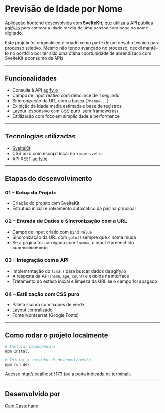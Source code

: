# Previsão de Idade por Nome

Aplicação frontend desenvolvida com **SvelteKit**, que utiliza a API pública [agify.io](https://agify.io) para estimar a idade média de uma pessoa com base no nome digitado.

Este projeto foi originalmente criado como parte de um desafio técnico para processo seletivo. Mesmo não tendo avançado no processo, decidi mantê-lo no portfólio por ter sido uma ótima oportunidade de aprendizado com SvelteKit e consumo de APIs.

---

## Funcionalidades

- Consulta à API [agify.io](https://agify.io)
- Campo de input reativo com debounce de 1 segundo
- Sincronização da URL com a busca (`?name=...`)
- Exibição da idade média estimada e base de registros
- Layout responsivo com CSS puro (sem frameworks)
- Estilização com foco em simplicidade e performance

---

## Tecnologias utilizadas

- [SvelteKit](https://kit.svelte.dev/)
- CSS puro com escopo local no `+page.svelte`
- API REST [agify.io](https://agify.io)

---

## Etapas do desenvolvimento

### 01 – Setup do Projeto
- Criação do projeto com SvelteKit
- Estrutura inicial e roteamento automático da página principal

### 02 – Entrada de Dados e Sincronização com a URL
- Campo de input criado com `bind:value`
- Sincronização da URL com `goto()` sempre que o nome muda
- Se a página for carregada com `?name=`, o input é preenchido automaticamente

### 03 – Integração com a API
- Implementação do `load()` para buscar dados da agify.io
- A resposta da API (`name`, `age`, `count`) é exibida na interface
- Tratamento do estado inicial e limpeza da URL se o campo for apagado

### 04 – Estilização com CSS puro
- Paleta escura com toques de verde
- Layout centralizado
- Fonte Montserrat (Google Fonts)

---

## Como rodar o projeto localmente

```bash
# Instalar dependências
npm install

# Iniciar o servidor de desenvolvimento
npm run dev
```

Acesse http://localhost:5173 (ou a porta indicada no terminal).

---

## Desenvolvido por

[Caio Castelhano](https://www.caiocastelhano.com.br/)
